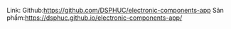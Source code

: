 Link:
Github:https://github.com/DSPHUC/electronic-components-app 
Sản phẩm:https://dsphuc.github.io/electronic-components-app/
